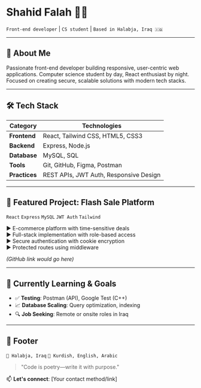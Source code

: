 # Shahid Falah 👨‍💻

`Front-end developer` | `CS student` | `Based in Halabja, Iraq 🇮🇶`

---

## 👋 About Me

Passionate front-end developer building responsive, user-centric web applications. Computer science student by day, React enthusiast by night. Focused on creating secure, scalable solutions with modern tech stacks.

---

## 🛠 Tech Stack

| Category       | Technologies                          |
|----------------|---------------------------------------|
| **Frontend**   | React, Tailwind CSS, HTML5, CSS3      |
| **Backend**    | Express, Node.js                      |
| **Database**   | MySQL, SQL                            |
| **Tools**      | Git, GitHub, Figma, Postman           |
| **Practices**  | REST APIs, JWT Auth, Responsive Design|

---

## 🚀 Featured Project: **Flash Sale Platform**

`React` `Express` `MySQL` `JWT Auth` `Tailwind`

▶ E-commerce platform with time-sensitive deals  
▶ Full-stack implementation with role-based access  
▶ Secure authentication with cookie encryption  
▶ Protected routes using middleware  

*(GitHub link would go here)*

---

## 🌱 Currently Learning & Goals

- ✅ **Testing**: Postman (API), Google Test (C++)  
- 📈 **Database Scaling**: Query optimization, indexing  
- 🔍 **Job Seeking**: Remote or onsite roles in Iraq  

---

## 📍 Footer

`📍 Halabja, Iraq` `💬 Kurdish, English, Arabic`  

> "Code is poetry—write it with purpose."  

📫 **Let's connect**: [Your contact method/link]  
